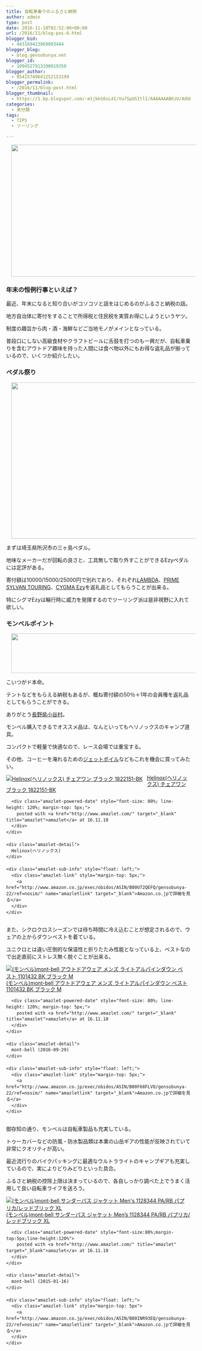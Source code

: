 ```yaml
---
title: 自転車乗りのふるさと納税
author: admin
type: post
date: 2016-11-10T02:52:00+00:00
url: /2016/11/blog-pos-6.html
blogger_bid:
  - 443169423969093484
blogger_blog:
  - blog.gensobunya.net
blogger_id:
  - 1094527913100019350
blogger_author:
  - 05415749641252153199
blogger_permalink:
  - /2016/11/blog-post.html
blogger_thumbnail:
  - https://1.bp.blogspot.com/-m1jkkS6sL4I/Vu7SpUSItlI/AAAAAAABKzU/AdUHx_W_wW0jPiOhq2NEXs-C4WszK49_gCPcB/s640/DSC_7306.JPG
categories:
  - 未分類
tags:
  - TIPS
  - ツーリング

---
```

<div class="separator" style="clear: both; text-align: center;">
  <a href="https://1.bp.blogspot.com/-m1jkkS6sL4I/Vu7SpUSItlI/AAAAAAABKzU/AdUHx_W_wW0jPiOhq2NEXs-C4WszK49_gCPcB/s1600/DSC_7306.JPG" imageanchor="1" style="margin-left: 1em; margin-right: 1em;"><img border="0" height="360" src="https://1.bp.blogspot.com/-m1jkkS6sL4I/Vu7SpUSItlI/AAAAAAABKzU/AdUHx_W_wW0jPiOhq2NEXs-C4WszK49_gCPcB/s640/DSC_7306.JPG" width="640" /></a>
</div>



### 年末の恒例行事といえば？

最近、年末になると知り合いがコソコソと話をはじめるのがふるさと納税の話。
  
地方自治体に寄付をすることで所得税と住民税を実質お得にしようというヤツ。

制度の趣旨から肉・酒・海鮮などご当地モノがメインとなっている。
  
普段口にしない高級食材やクラフトビールに舌鼓を打つのも一興だが、自転車乗りを含むアウトドア趣味を持った人間には食べ物以外にもお得な返礼品が揃っているので、いくつか紹介したい。



### ペダル祭り

<div class="separator" style="clear: both; text-align: center;">
</div>

<div class="separator" style="clear: both; text-align: center;">
  <a href="https://2.bp.blogspot.com/-d73oLjABFPM/WCRcLWsrUlI/AAAAAAABRxo/p8sSc_dNN0kVCgtFPerXqj0XpKDTEHVUQCLcB/s1600/CYGMAEzy1.jpg" imageanchor="1" style="margin-left: 1em; margin-right: 1em;"><img border="0" height="426" src="https://blog.gensobunya.net/wp-content/uploads/2016/11/CYGMAEzy1.jpg" width="640" /></a>
</div>

まずは埼玉県所沢市の三ヶ島ペダル。
  
地味なメーカーだが回転の良さと、工具無しで取り外すことができるEzyペダルには定評がある。

寄付額は10000/15000/25000円で別れており、それぞれ<a href="http://www.amazon.co.jp/exec/obidos/ASIN/B001F2WTLU/gensobunya-22/ref=nosim/" name="amazletlink" target="_blank">LAMBDA</a>、<a href="http://www.amazon.co.jp/exec/obidos/ASIN/B00ME93CG4/gensobunya-22/ref=nosim/" name="amazletlink" target="_blank">PRIME SYLVAN TOURING</a>、<a href="http://www.amazon.co.jp/exec/obidos/ASIN/B00OOII5CO/gensobunya-22/ref=nosim/" name="amazletlink" target="_blank">CYGMA Ezy</a>を返礼品としてもらうことが出来る。
  
特にシグマEzyは輪行時に威力を発揮するのでツーリング派は是非視野に入れて欲しい。



### モンベルポイント

<div class="separator" style="clear: both; text-align: center;">
  <a href="https://2.bp.blogspot.com/-Sk5pSPAFkVg/WCRdZo_fKYI/AAAAAAABRxs/FNOXarU1_2cCh1L1DnN7wN-VhZLeWdNTgCLcB/s1600/montbelllogo.jpg" imageanchor="1" style="margin-left: 1em; margin-right: 1em;"><img border="0" height="108" src="https://blog.gensobunya.net/wp-content/uploads/2016/11/montbelllogo.jpg" width="640" /></a>
</div>

こいつがド本命。
  
テントなどをもらえる納税もあるが、概ね寄付額の50％＋1年の会員権を返礼品としてもらうことができる。

ありがとう<a href="http://www.furusato-tax.jp/japan/prefecture/20486" target="_blank">長野県小谷村</a>。

モンベル購入できるでオススメ品は、なんといってもヘリノックスのキャンプ道具。
  
コンパクトで軽量で快適なので、レース会場では重宝する。
  
その他、コーヒーを淹れるための<a href="http://amzn.to/2fEOgkt" target="_blank">ジェットボイル</a>などもこれを機会に買ってみたい。



<div class="amazlet-box" style="margin-bottom: 0px;">
  <div class="amazlet-image" style="float: left; margin: 0px 12px 1px 0px;">
    <a href="http://www.amazon.co.jp/exec/obidos/ASIN/B00U72QEFQ/gensobunya-22/ref=nosim/" name="amazletlink" target="_blank"><img alt="Helinox(ヘリノックス) チェアワン ブラック 1822151-BK" src="https://images-fe.ssl-images-amazon.com/images/I/51nfUZFnz9L._SL160_.jpg" style="border: none;" /></a>
  </div>
  
  <div class="amazlet-info" style="line-height: 120%; margin-bottom: 10px;">
    <div class="amazlet-name" style="line-height: 120%; margin-bottom: 10px;">
      <a href="http://www.amazon.co.jp/exec/obidos/ASIN/B00U72QEFQ/gensobunya-22/ref=nosim/" name="amazletlink" target="_blank">Helinox(ヘリノックス) チェアワン ブラック 1822151-BK</a></p> 
      
      <div class="amazlet-powered-date" style="font-size: 80%; line-height: 120%; margin-top: 5px;">
        posted with <a href="http://www.amazlet.com/" target="_blank" title="amazlet">amazlet</a> at 16.11.10
      </div>
    </div>
    
    <div class="amazlet-detail">
      Helinox(ヘリノックス)
    </div>
    
    <div class="amazlet-sub-info" style="float: left;">
      <div class="amazlet-link" style="margin-top: 5px;">
        <a href="http://www.amazon.co.jp/exec/obidos/ASIN/B00U72QEFQ/gensobunya-22/ref=nosim/" name="amazletlink" target="_blank">Amazon.co.jpで詳細を見る</a>
      </div>
    </div>
  </div>
  
  <div class="amazlet-footer" style="clear: left;">
  </div>
</div>

また、シクロクロスシーズンでは待ち時間に冷え込むことが想定されるので、ウェアの上からダウンベストを着ている。
  
ユニクロとは違い圧倒的な保温性と折りたたみ性能となっている上、ベストなので出走直前にストレス無く脱ぐことが出来る。



<div class="amazlet-box" style="margin-bottom: 0px;">
  <div class="amazlet-image" style="float: left; margin: 0px 12px 1px 0px;">
    <a href="http://www.amazon.co.jp/exec/obidos/ASIN/B00F68FLVO/gensobunya-22/ref=nosim/" name="amazletlink" target="_blank"><img alt="(モンベル)mont-bell アウトドアウェア メンズ ライトアルパインダウン ベスト 1101432 BK ブラック M" src="https://images-fe.ssl-images-amazon.com/images/I/41coVkgQOqL._SL160_.jpg" style="border: none;" /></a>
  </div>
  
  <div class="amazlet-info" style="line-height: 120%; margin-bottom: 10px;">
    <div class="amazlet-name" style="line-height: 120%; margin-bottom: 10px;">
      <a href="http://www.amazon.co.jp/exec/obidos/ASIN/B00F68FLVO/gensobunya-22/ref=nosim/" name="amazletlink" target="_blank">(モンベル)mont-bell アウトドアウェア メンズ ライトアルパインダウン ベスト 1101432 BK ブラック M</a></p> 
      
      <div class="amazlet-powered-date" style="font-size: 80%; line-height: 120%; margin-top: 5px;">
        posted with <a href="http://www.amazlet.com/" target="_blank" title="amazlet">amazlet</a> at 16.11.10
      </div>
    </div>
    
    <div class="amazlet-detail">
      mont-bell (2016-09-29)
    </div>
    
    <div class="amazlet-sub-info" style="float: left;">
      <div class="amazlet-link" style="margin-top: 5px;">
        <a href="http://www.amazon.co.jp/exec/obidos/ASIN/B00F68FLVO/gensobunya-22/ref=nosim/" name="amazletlink" target="_blank">Amazon.co.jpで詳細を見る</a>
      </div>
    </div>
  </div>
  
  <div class="amazlet-footer" style="clear: left;">
  </div>
</div>

御存知の通り、モンベルは自転車製品も充実している。
  
トゥーカバーなどの防風・防水製品類は本業の山岳ギアの性能が反映されていて非常にクオリティが高い。

最近流行りのバイクパッキングに最適なウルトラライトのキャンプギアも充実しているので、実によりどりみどりといった具合。

ふるさと納税の控除上限は決まっているので、各自しっかり調べた上でうまく活用して良い自転車ライフを送ろう。



<div class="amazlet-box" style="margin-bottom:0px;">
  <div class="amazlet-image" style="float:left;margin:0px 12px 1px 0px;">
    <a href="http://www.amazon.co.jp/exec/obidos/ASIN/B00INR93EQ/gensobunya-22/ref=nosim/" name="amazletlink" target="_blank"><img src="https://images-fe.ssl-images-amazon.com/images/I/41p2FYnGrnL._SL160_.jpg" alt="(モンベル)mont-bell サンダーパス ジャケット Men's 1128344 PA/RB パプリカ/レッドブリック XL" style="border: none;" /></a>
  </div>
  
  <div class="amazlet-info" style="line-height:120%; margin-bottom: 10px">
    <div class="amazlet-name" style="margin-bottom:10px;line-height:120%">
      <a href="http://www.amazon.co.jp/exec/obidos/ASIN/B00INR93EQ/gensobunya-22/ref=nosim/" name="amazletlink" target="_blank">(モンベル)mont-bell サンダーパス ジャケット Men&#8217;s 1128344 PA/RB パプリカ/レッドブリック XL</a></p> 
      
      <div class="amazlet-powered-date" style="font-size:80%;margin-top:5px;line-height:120%">
        posted with <a href="http://www.amazlet.com/" title="amazlet" target="_blank">amazlet</a> at 16.11.10
      </div>
    </div>
    
    <div class="amazlet-detail">
      mont-bell (2015-01-16)
    </div>
    
    <div class="amazlet-sub-info" style="float: left;">
      <div class="amazlet-link" style="margin-top: 5px">
        <a href="http://www.amazon.co.jp/exec/obidos/ASIN/B00INR93EQ/gensobunya-22/ref=nosim/" name="amazletlink" target="_blank">Amazon.co.jpで詳細を見る</a>
      </div>
    </div>
  </div>
  
  <div class="amazlet-footer" style="clear: left">
  </div>
</div>